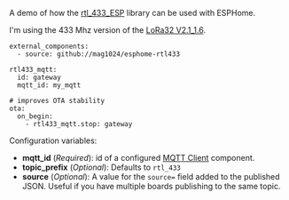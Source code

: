 A demo of how the [rtl_433_ESP](https://github.com/NorthernMan54/rtl_433_ESP) library can be used with ESPHome.

I'm using the 433 Mhz version of the [LoRa32 V2.1_1.6](https://www.lilygo.cc/products/lora3).

```
external_components:
  - source: github://mag1024/esphome-rtl433

rtl433_mqtt:
  id: gateway
  mqtt_id: my_mqtt

# improves OTA stability
ota:
  on_begin:  
    - rtl433_mqtt.stop: gateway
```

Configuration variables:

- **mqtt_id** (*Required*): id of a configured [MQTT Client](https://esphome.io/components/mqtt.html) component.
- **topic_prefix** (*Optional*): Defaults to `rtl_433`
- **source** (*Optional*): A value for the `source=` field added to the published JSON.
                           Useful if you have multiple boards publishing to the same topic.

